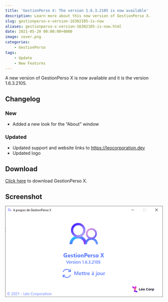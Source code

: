 ```yaml
---
title: 'GestionPerso X: The version 1.6.3.2105 is now available'
description: Learn more about this new version of GestionPerso X.
slug: gestionperso-x-version-16302105-is-now
aliases: gestionperso-x-version-16302105-is-now.html
date: 2021-05-20 00:00:00+0000
image: cover.png
categories:
    - GestionPerso
tags:
    - Update
    - New Features
---
```

A new version of GestionPerso X is now available and it is the version 1.6.3.2105.

## Changelog
### New
- Added a new look for the “About” window
### Updated
- Updated support and website links to https://leocorporation.dev
- Updated logo

## Download

[Click here](http://bit.ly/GestionPersoX) to download GestionPerso X.

## Screenshot

![The "About" window of GestionPerso](cover.png)